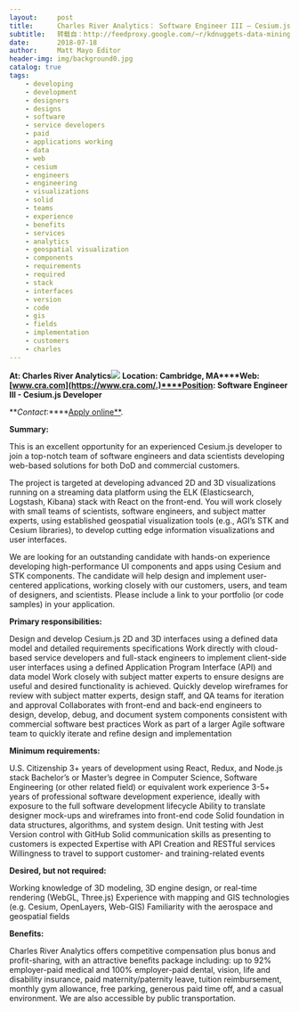 ```yaml
---
layout:     post
title:      Charles River Analytics： Software Engineer III – Cesium.js Developer
subtitle:   转载自：http://feedproxy.google.com/~r/kdnuggets-data-mining-analytics/~3/yU9hHp5_Ud8/07-18-charles-river-analytics-software-engineer-cesium-js-developer.html
date:       2018-07-18
author:     Matt Mayo Editor
header-img: img/background0.jpg
catalog: true
tags:
    - developing
    - development
    - designers
    - designs
    - software
    - service developers
    - paid
    - applications working
    - data
    - web
    - cesium
    - engineers
    - engineering
    - visualizations
    - solid
    - teams
    - experience
    - benefits
    - services
    - analytics
    - geospatial visualization
    - components
    - requirements
    - required
    - stack
    - interfaces
    - version
    - code
    - gis
    - fields
    - implementation
    - customers
    - charles
---
```


**At: Charles River Analytics**![](http://feedproxy.google.com/jimg/charles-river-analytics.jpg)
**Location: Cambridge, MA****Web: [www.cra.com](https://www.cra.com/.)****Position: Software Engineer III - Cesium.js Developer**

**_Contact_:****[Apply online**](https://www.cra.com/careers/job-listings?gh_jid=1204248).

**Summary:**

This is an excellent opportunity for an experienced Cesium.js developer to join a top-notch team of software engineers and data scientists developing web-based solutions for both DoD and commercial customers.

The project is targeted at developing advanced 2D and 3D visualizations running on a streaming data platform using the ELK (Elasticsearch, Logstash, Kibana) stack with React on the front-end. You will work closely with small teams of scientists, software engineers, and subject matter experts, using established geospatial visualization tools (e.g., AGI’s STK and Cesium libraries), to develop cutting edge information visualizations and user interfaces.

We are looking for an outstanding candidate with hands-on experience developing high-performance UI components and apps using Cesium and STK components. The candidate will help design and implement user-centered applications, working closely with our customers, users, and team of designers, and scientists. Please include a link to your portfolio (or code samples) in your application.

**Primary responsibilities:**

Design and develop Cesium.js 2D and 3D interfaces using a defined data model and detailed requirements specifications
Work directly with cloud-based service developers and full-stack engineers to implement client-side user interfaces using a defined Application Program Interface (API) and data model
Work closely with subject matter experts to ensure designs are useful and desired functionality is achieved.
Quickly develop wireframes for review with subject matter experts, design staff, and QA teams for iteration and approval
Collaborates with front-end and back-end engineers to design, develop, debug, and document system components consistent with commercial software best practices
Work as part of a larger Agile software team to quickly iterate and refine design and implementation

**Minimum requirements:**

U.S. Citizenship
3+ years of development using React, Redux, and Node.js stack
Bachelor’s or Master’s degree in Computer Science, Software Engineering (or other related field) or equivalent work experience
3-5+ years of professional software development experience, ideally with exposure to the full software development lifecycle
Ability to translate designer mock-ups and wireframes into front-end code
Solid foundation in data structures, algorithms, and system design.
Unit testing with Jest
Version control with GitHub
Solid communication skills as presenting to customers is expected
Expertise with API Creation and RESTful services
Willingness to travel to support customer- and training-related events

**Desired, but not required:**

Working knowledge of 3D modeling, 3D engine design, or real-time rendering (WebGL, Three.js)
Experience with mapping and GIS technologies (e.g. Cesium, OpenLayers, Web-GIS)
Familiarity with the aerospace and geospatial fields

**Benefits:**

Charles River Analytics offers competitive compensation plus bonus and profit-sharing, with an attractive benefits package including: up to 92% employer-paid medical and 100% employer-paid dental, vision, life and disability insurance, paid maternity/paternity leave, tuition reimbursement, monthly gym allowance, free parking, generous paid time off, and a casual environment. We are also accessible by public transportation.
